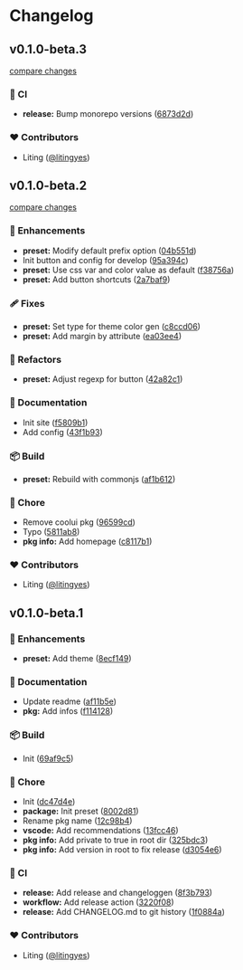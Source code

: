 # Changelog


## v0.1.0-beta.3

[compare changes](https://github.com/litingyes/coolui/compare/v0.1.0-beta.2...v0.1.0-beta.3)

### 🤖 CI

- **release:** Bump monorepo versions ([6873d2d](https://github.com/litingyes/coolui/commit/6873d2d))

### ❤️ Contributors

- Liting ([@litingyes](http://github.com/litingyes))

## v0.1.0-beta.2

[compare changes](https://github.com/litingyes/coolui/compare/v0.1.0-beta.1...v0.1.0-beta.2)

### 🚀 Enhancements

- **preset:** Modify default prefix option ([04b551d](https://github.com/litingyes/coolui/commit/04b551d))
- Init button and config for develop ([95a394c](https://github.com/litingyes/coolui/commit/95a394c))
- **preset:** Use css var and color value as default ([f38756a](https://github.com/litingyes/coolui/commit/f38756a))
- **preset:** Add button shortcuts ([2a7baf9](https://github.com/litingyes/coolui/commit/2a7baf9))

### 🩹 Fixes

- **preset:** Set type for theme color gen ([c8ccd06](https://github.com/litingyes/coolui/commit/c8ccd06))
- **preset:** Add margin by attribute ([ea03ee4](https://github.com/litingyes/coolui/commit/ea03ee4))

### 💅 Refactors

- **preset:** Adjust regexp for button ([42a82c1](https://github.com/litingyes/coolui/commit/42a82c1))

### 📖 Documentation

- Init site ([f5809b1](https://github.com/litingyes/coolui/commit/f5809b1))
- Add config ([43f1b93](https://github.com/litingyes/coolui/commit/43f1b93))

### 📦 Build

- **preset:** Rebuild with commonjs ([af1b612](https://github.com/litingyes/coolui/commit/af1b612))

### 🏡 Chore

- Remove coolui pkg ([96599cd](https://github.com/litingyes/coolui/commit/96599cd))
- Typo ([5811ab8](https://github.com/litingyes/coolui/commit/5811ab8))
- **pkg info:** Add homepage ([c8117b1](https://github.com/litingyes/coolui/commit/c8117b1))

### ❤️ Contributors

- Liting ([@litingyes](http://github.com/litingyes))

## v0.1.0-beta.1


### 🚀 Enhancements

- **preset:** Add theme ([8ecf149](https://github.com/litingyes/coolui/commit/8ecf149))

### 📖 Documentation

- Update readme ([af11b5e](https://github.com/litingyes/coolui/commit/af11b5e))
- **pkg:** Add infos ([f114128](https://github.com/litingyes/coolui/commit/f114128))

### 📦 Build

- Init ([69af9c5](https://github.com/litingyes/coolui/commit/69af9c5))

### 🏡 Chore

- Init ([dc47d4e](https://github.com/litingyes/coolui/commit/dc47d4e))
- **package:** Init preset ([8002d81](https://github.com/litingyes/coolui/commit/8002d81))
- Rename pkg name ([12c98b4](https://github.com/litingyes/coolui/commit/12c98b4))
- **vscode:** Add recommendations ([13fcc46](https://github.com/litingyes/coolui/commit/13fcc46))
- **pkg info:** Add private to true in root dir ([325bdc3](https://github.com/litingyes/coolui/commit/325bdc3))
- **pkg info:** Add version in root to fix release ([d3054e6](https://github.com/litingyes/coolui/commit/d3054e6))

### 🤖 CI

- **release:** Add release and changeloggen ([8f3b793](https://github.com/litingyes/coolui/commit/8f3b793))
- **workflow:** Add release action ([3220f08](https://github.com/litingyes/coolui/commit/3220f08))
- **release:** Add CHANGELOG.md to git history ([1f0884a](https://github.com/litingyes/coolui/commit/1f0884a))

### ❤️ Contributors

- Liting ([@litingyes](http://github.com/litingyes))

